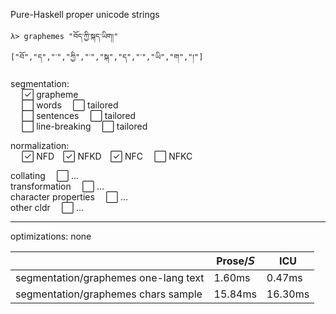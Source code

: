 Pure-Haskell proper unicode strings

```
λ> graphemes "བོད་ཀྱི་སྐད་ཡིག།"
["བོ","ད","་","ཀྱི","་","སྐ","ད","་","ཡི","ག","།"]
```


segmentation:  
  ✓⃞ grapheme  
   ⃞ words  ⃞ tailored  
   ⃞ sentences  ⃞ tailored  
   ⃞ line-breaking  ⃞ tailored

normalization:  
  ✓⃞ NFD ✓⃞ NFKD ✓⃞ NFC  ⃞ NFKC

collating  ⃞ …  
transformation  ⃞ …  
character properties  ⃞ …  
other cldr  ⃞ …  



-------


optimizations: none

|       	                                |  Prose/𝘚    |  ICU          |
|-----------------------------------------------|------------|---------------|
|segmentation/graphemes one-lang text           | 1.60ms     | 0.47ms        |
|segmentation/graphemes chars sample            | 15.84ms    | 16.30ms       |


